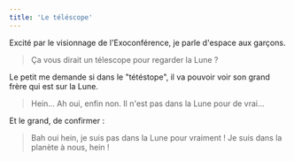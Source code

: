 ```yaml
---
title: 'Le téléscope'
---
```


Excité par le visionnage de l'Exoconférence, je parle d'espace aux garçons.

> Ça vous dirait un télescope pour regarder la Lune ?

<!-- more -->

Le petit me demande si dans le "tétéstope", il va pouvoir voir son grand frère
qui est sur la Lune.

> Hein… Ah oui, enfin non. Il n'est pas dans la Lune pour de vrai…

Et le grand, de confirmer :

> Bah oui hein, je suis pas dans la Lune pour vraiment ! Je suis dans la planète
> à nous, hein !

